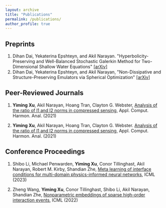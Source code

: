 ```yaml
---
layout: archive
title: "Publications"
permalink: /publications/
author_profile: true
---
```


## Preprints
1. Dihan Dai, Yekaterina Epshteyn, and Akil Narayan. "Hyperbolicity-Preserving and Well-Balanced Stochastic Galerkin Method for Two-Dimensional Shallow Water Equations" [[arXiv]](https://arxiv.org/abs/2104.11268)
2. Dihan Dai, Yekaterina Epshteyn, and Akil Narayan, "Non-Dissipative and Structure-Preserving Emulators via Spherical Optimization" [[arXiv]](https://arxiv.org/abs/2108.12053)



## Peer-Reviewed Journals
1. <strong>Yiming Xu</strong>, Akil Narayan, Hoang Tran, Clayton G. Webster, [Analysis of the ratio of l1 and l2 norms in compressed sensing](https://www.sciencedirect.com/science/article/abs/pii/S1063520321000567), Appl. Comput. Harmon. Anal. (2021)

2. <strong>Yiming Xu</strong>, Akil Narayan, Hoang Tran, Clayton G. Webster. [Analysis of the ratio of l1 and l2 norms in compressed sensing](https://www.sciencedirect.com/science/article/abs/pii/S1063520321000567), Appl. Comput. Harmon. Anal. (2021)


## Conference Proceedings

1. Shibo Li, Michael Penwarden, <strong>Yiming Xu</strong>, Conor Tillinghast, Akil Narayan, Robert M. Kirby, Shandian Zhe, [Meta learning of interface conditions for multi-domain physics-informed neural networks](https://openreview.net/pdf?id=e694Xvz6Q6), ICML (2023)

2. Zheng Wang, <strong>Yiming Xu</strong>, Conor Tillinghast, Shibo Li, Akil Narayan, Shandian Zhe, [Nonparametric embeddings of sparse high-order interaction events](https://proceedings.mlr.press/v162/wang22ah.html), ICML (2022)

